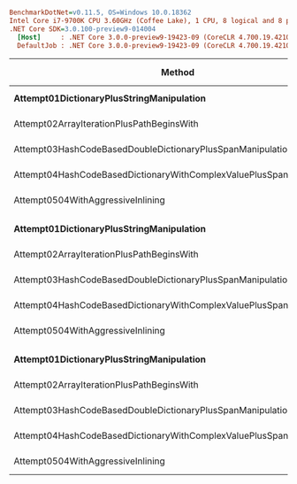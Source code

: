 ``` ini

BenchmarkDotNet=v0.11.5, OS=Windows 10.0.18362
Intel Core i7-9700K CPU 3.60GHz (Coffee Lake), 1 CPU, 8 logical and 8 physical cores
.NET Core SDK=3.0.100-preview9-014004
  [Host]     : .NET Core 3.0.0-preview9-19423-09 (CoreCLR 4.700.19.42102, CoreFX 4.700.19.42104), 64bit RyuJIT
  DefaultJob : .NET Core 3.0.0-preview9-19423-09 (CoreCLR 4.700.19.42102, CoreFX 4.700.19.42104), 64bit RyuJIT


```
|                                                               Method | MaxRoutes |         Mean |       Error |     StdDev |  Ratio | RatioSD | Rank |  Gen 0 | Gen 1 | Gen 2 | Allocated |
|--------------------------------------------------------------------- |---------- |-------------:|------------:|-----------:|-------:|--------:|-----:|-------:|------:|------:|----------:|
|                            **Attempt01DictionaryPlusStringManipulation** |        **10** |     **40.84 ns** |   **0.1758 ns** |  **0.1644 ns** |   **1.00** |    **0.00** |    **1** | **0.0216** |     **-** |     **-** |     **136 B** |
|                            Attempt02ArrayIterationPlusPathBeginsWith |        10 |    165.82 ns |   1.3302 ns |  1.2443 ns |   4.06 |    0.04 |    5 |      - |     - |     - |         - |
|           Attempt03HashCodeBasedDoubleDictionaryPlusSpanManipulation |        10 |     87.56 ns |   0.4744 ns |  0.4438 ns |   2.14 |    0.02 |    4 |      - |     - |     - |         - |
| Attempt04HashCodeBasedDictionaryWithComplexValuePlusSpanManipulation |        10 |     74.57 ns |   0.6426 ns |  0.6011 ns |   1.83 |    0.01 |    3 |      - |     - |     - |         - |
|                                    Attempt0504WithAggressiveInlining |        10 |     71.48 ns |   1.4713 ns |  1.3762 ns |   1.75 |    0.03 |    2 |      - |     - |     - |         - |
|                                                                      |           |              |             |            |        |         |      |        |       |       |           |
|                            **Attempt01DictionaryPlusStringManipulation** |       **100** |     **44.05 ns** |   **0.6808 ns** |  **0.6368 ns** |   **1.00** |    **0.00** |    **1** | **0.0216** |     **-** |     **-** |     **136 B** |
|                            Attempt02ArrayIterationPlusPathBeginsWith |       100 |  1,690.55 ns |   3.2448 ns |  3.0352 ns |  38.39 |    0.56 |    5 |      - |     - |     - |         - |
|           Attempt03HashCodeBasedDoubleDictionaryPlusSpanManipulation |       100 |     90.44 ns |   0.6025 ns |  0.5636 ns |   2.05 |    0.03 |    4 |      - |     - |     - |         - |
| Attempt04HashCodeBasedDictionaryWithComplexValuePlusSpanManipulation |       100 |     74.07 ns |   0.3004 ns |  0.2810 ns |   1.68 |    0.03 |    3 |      - |     - |     - |         - |
|                                    Attempt0504WithAggressiveInlining |       100 |     72.27 ns |   0.4487 ns |  0.3977 ns |   1.64 |    0.03 |    2 |      - |     - |     - |         - |
|                                                                      |           |              |             |            |        |         |      |        |       |       |           |
|                            **Attempt01DictionaryPlusStringManipulation** |      **1000** |     **41.60 ns** |   **0.1311 ns** |  **0.1162 ns** |   **1.00** |    **0.00** |    **1** | **0.0216** |     **-** |     **-** |     **136 B** |
|                            Attempt02ArrayIterationPlusPathBeginsWith |      1000 | 17,640.81 ns | 103.7063 ns | 97.0069 ns | 423.86 |    2.53 |    5 |      - |     - |     - |         - |
|           Attempt03HashCodeBasedDoubleDictionaryPlusSpanManipulation |      1000 |     92.85 ns |   0.1979 ns |  0.1851 ns |   2.23 |    0.01 |    4 |      - |     - |     - |         - |
| Attempt04HashCodeBasedDictionaryWithComplexValuePlusSpanManipulation |      1000 |     80.62 ns |   1.1987 ns |  1.1213 ns |   1.94 |    0.02 |    3 |      - |     - |     - |         - |
|                                    Attempt0504WithAggressiveInlining |      1000 |     77.01 ns |   0.0731 ns |  0.0610 ns |   1.85 |    0.01 |    2 |      - |     - |     - |         - |
